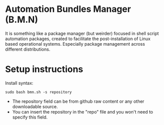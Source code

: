 # Automation Bundles Manager (B.M.N)
It is something like a package manager (but weirder) focused in shell script automation packages, created to facilitate the post-installation of Linux based operational systems. Especially package management across different distributions.

# Setup instructions
Install syntax:

``sudo bash bmn.sh -s repository``  
- The repository field can be from github raw content or any other downloadable source.  
- You can insert the repository in the "repo" file and you won't need to specify this field.
